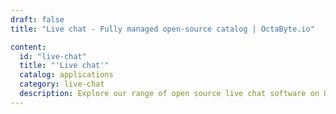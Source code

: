 ```yaml
---
draft: false
title: "Live chat - Fully managed open-source catalog | OctaByte.io"

content:
  id: "live-chat"
  title: "'Live chat'"
  catalog: applications
  category: live-chat
  description: Explore our range of open source live chat software on OctaByte. We handle installation, backup, updates, support, and maintenance, ensuring a smooth communication experience for your website or application.
---
```

